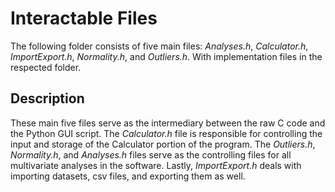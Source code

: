 # Interactable Files
The following folder consists of five main files: *Analyses.h*, *Calculator.h*, *ImportExport.h*, *Normality.h*, and *Outliers.h*. With implementation files in the respected folder.

## Description
These main five files serve as the intermediary between the raw C code and the Python GUI script. The *Calculator.h* file is responsible for controlling the input and storage of the Calculator portion of the program. The *Outliers.h*, *Normality.h*, and *Analyses.h* files serve as the controlling files for all multivariate analyses in the software. Lastly, *ImportExport.h* deals with importing datasets, csv files, and exporting them as well.
